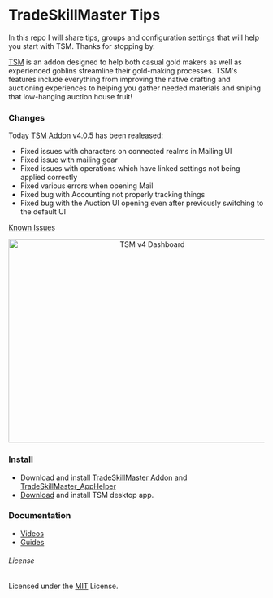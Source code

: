 
# TradeSkillMaster Tips

In this repo I will share tips, groups and configuration settings that will help you start with TSM. Thanks for stopping by.

[TSM](https://www.tradeskillmaster.com) is an addon designed to help both casual gold makers as well as experienced goblins streamline their gold-making processes. TSM's features include everything from improving the native crafting and auctioning experiences to helping you gather needed materials and sniping that low-hanging auction house fruit!


### Changes


Today [TSM Addon](https://wow.curseforge.com/projects/tradeskill-master?gameCategorySlug=addons&projectID=26886) v4.0.5 has been realeased:

- Fixed issues with characters on connected realms in Mailing UI
- Fixed issue with mailing gear
- Fixed issues with operations which have linked settings not being applied correctly
- Fixed various errors when opening Mail
- Fixed bug with Accounting not properly tracking things
- Fixed bug with the Auction UI opening even after previously switching to the default UI

[Known Issues](http://support.tradeskillmaster.com/display/KB/TSM4+Currently+Known+Issues)

<p align="center">
  <img alt="TSM v4 Dashboard" src="https://blog.tradeskillmaster.com/wp-content/uploads/2017/10/TSM4Dashboard.png" height=400 width=550/>
</p>


### Install

- Download and install [TradeSkillMaster Addon](https://wow.curseforge.com/projects/tradeskill-master?gameCategorySlug=addons&projectID=26886) and [TradeSkillMaster_AppHelper](https://wow.curseforge.com/projects/tradeskillmaster_apphelper?gameCategorySlug=addons&projectID=83317) 
- [Download](https://www.tradeskillmaster.com/install) and install TSM desktop app. 


### Documentation
- [Videos](https://www.youtube.com/playlist?list=PLG8qo-Ls_-9Yy_gM2j5ASyDBBnIVregnP)
- [Guides](http://support.tradeskillmaster.com/display/KB/Guides)

###### License

Licensed under the [MIT](LICENSE.txt) License.
